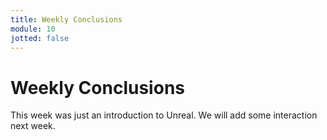 ```yaml
---
title: Weekly Conclusions
module: 10
jotted: false
---
```


# Weekly Conclusions

This week was just an introduction to Unreal. We will add some interaction next week.